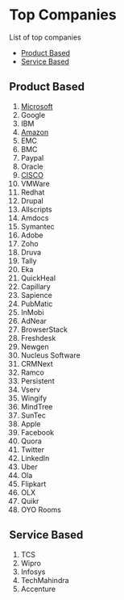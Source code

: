 # Top Companies
List of top companies

 - [Product Based](#product-based)
 - [Service Based](#service-based)

## Product Based
1.  [Microsoft](https://www.geeksforgeeks.org/microsoft-recruitment-process/)
2.  Google
3.  IBM
4.  [Amazon](https://www.geeksforgeeks.org/amazon-recruitment-process)
5.  EMC
6.  BMC
7.  Paypal
8.  Oracle
9.  [CISCO](https://www.geeksforgeeks.org/cisco-recruitment-process/)
10.  VMWare
11.  Redhat
12.  Drupal
13.  Allscripts
14.  Amdocs
15.  Symantec
16.  Adobe
17. Zoho
18.  Druva
19.  Tally
20.  Eka
21.  QuickHeal
22.  Capillary
23.  Sapience
24.  PubMatic
25.  InMobi
26.  AdNear
27.  BrowserStack
28.  Freshdesk
29.  Newgen
30.  Nucleus Software
31.  CRMNext
32.  Ramco
33.  Persistent
34.  Vserv
35.  Wingify
36.  MindTree
37.  SunTec
38. Apple
39. Facebook
40. Quora
41. Twitter
42. LinkedIn
43. Uber
44. Ola
45. Flipkart
46. OLX
47. Quikr
48. OYO Rooms

## Service Based
 1. TCS
 2. Wipro
 3. Infosys
 4. TechMahindra
 5. Accenture
